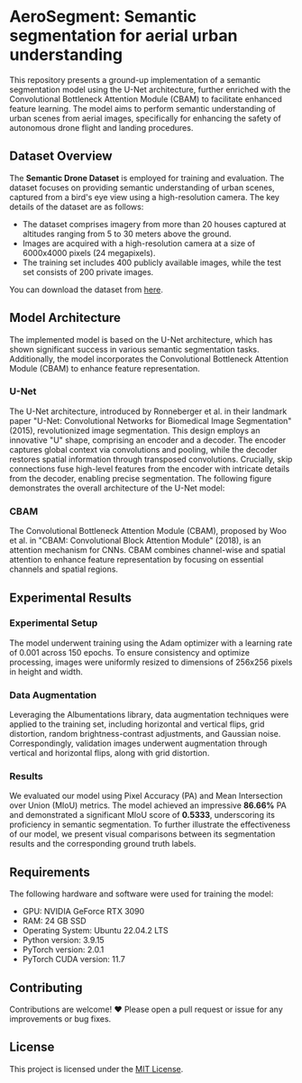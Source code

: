 # AeroSegment: Semantic segmentation for aerial urban understanding

This repository presents a ground-up implementation of a semantic segmentation model using the U-Net architecture, further enriched with the Convolutional Bottleneck Attention Module (CBAM) to facilitate enhanced feature learning. The model aims to perform semantic understanding of urban scenes from aerial images, specifically for enhancing the safety of autonomous drone flight and landing procedures.

## Dataset Overview

The **Semantic Drone Dataset** is employed for training and evaluation. The dataset focuses on providing semantic understanding of urban scenes, captured from a bird's eye view using a high-resolution camera. The key details of the dataset are as follows:

- The dataset comprises imagery from more than 20 houses captured at altitudes ranging from 5 to 30 meters above the ground.
- Images are acquired with a high-resolution camera at a size of 6000x4000 pixels (24 megapixels).
- The training set includes 400 publicly available images, while the test set consists of 200 private images.

You can download the dataset from [here](https://www.kaggle.com/datasets/bulentsiyah/semantic-drone-dataset).
## Model Architecture
The implemented model is based on the U-Net architecture, which has shown significant success in various semantic segmentation tasks. Additionally, the model incorporates the Convolutional Bottleneck Attention Module (CBAM) to enhance feature representation. 
### U-Net

The U-Net architecture, introduced by Ronneberger et al. in their landmark paper "U-Net: Convolutional Networks for Biomedical Image Segmentation" (2015), revolutionized image segmentation. This design employs an innovative "U" shape, comprising an encoder and a decoder. The encoder captures global context via convolutions and pooling, while the decoder restores spatial information through transposed convolutions. Crucially, skip connections fuse high-level features from the encoder with intricate details from the decoder, enabling precise segmentation. The following figure demonstrates the overall architecture of the U-Net model:

### CBAM

The Convolutional Bottleneck Attention Module (CBAM), proposed by Woo et al. in "CBAM: Convolutional Block Attention Module" (2018), is an attention mechanism for CNNs. CBAM combines channel-wise and spatial attention to enhance feature representation by focusing on essential channels and spatial regions.

## Experimental Results

### Experimental Setup

The model underwent training using the Adam optimizer with a learning rate of 0.001 across 150 epochs. To ensure consistency and optimize processing, images were uniformly resized to dimensions of 256x256 pixels in height and width.

### Data Augmentation

Leveraging the Albumentations library, data augmentation techniques were applied to the training set, including horizontal and vertical flips, grid distortion, random brightness-contrast adjustments, and Gaussian noise. Correspondingly, validation images underwent augmentation through vertical and horizontal flips, along with grid distortion.

### Results
We evaluated our model using Pixel Accuracy (PA) and Mean Intersection over Union (MIoU) metrics. The model achieved an impressive **86.66%** PA and demonstrated a significant MIoU score of **0.5333**, underscoring its proficiency in semantic segmentation. To further illustrate the effectiveness of our model, we present visual comparisons between its segmentation results and the corresponding ground truth labels.

## Requirements
The following hardware and software were used for training the model:
- GPU: NVIDIA GeForce RTX 3090
- RAM: 24 GB SSD
- Operating System: Ubuntu 22.04.2 LTS
- Python version: 3.9.15
- PyTorch version: 2.0.1
- PyTorch CUDA version: 11.7

  
## Contributing
Contributions are welcome! :heart: Please open a pull request or issue for any improvements or bug fixes.

## License

This project is licensed under the [MIT License](LICENSE).

